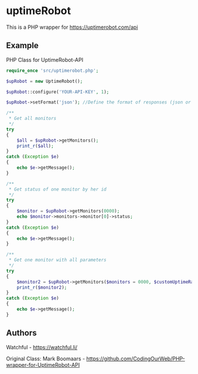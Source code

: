 uptimeRobot
===========

This is a PHP wrapper for https://uptimerobot.com/api

## Example

PHP Class for UptimeRobot-API

```PHP
require_once 'src/uptimerobot.php';

$upRobot = new UptimeRobot();

$upRobot::configure('YOUR-API-KEY', 1);

$upRobot->setFormat('json'); //Define the format of responses (json or xml)

/**
 * Get all monitors
 */
try
{
    $all = $upRobot->getMonitors();
    print_r($all);
}
catch (Exception $e)
{
    echo $e->getMessage();
}

/**
 * Get status of one monitor by her id
 */
try
{
    $monitor = $upRobot->getMonitors(0000);
    echo $monitor->monitors->monitor[0]->status;
}
catch (Exception $e)
{
    echo $e->getMessage();
}

/**
 * Get one monitor with all parameters
 */
try
{
    $monitor2 = $upRobot->getMonitors($monitors = 0000, $customUptimeRatio = array('1', '7'), $logs = 1, $responseTimes = 1, $responseTimesAverage = 180, $alertContacts = 1, $showMonitorAlertContacts = 1, $showTimezone = 1);
    print_r($monitor2);
}
catch (Exception $e)
{
    echo $e->getMessage();
}

```
## Authors

Watchful - https://watchful.li/

Original Class: Mark Boomaars - https://github.com/CodingOurWeb/PHP-wrapper-for-UptimeRobot-API
